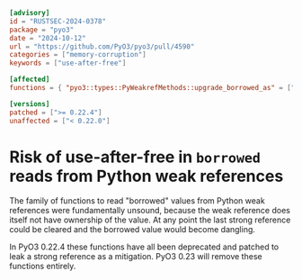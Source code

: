```toml
[advisory]
id = "RUSTSEC-2024-0378"
package = "pyo3"
date = "2024-10-12"
url = "https://github.com/PyO3/pyo3/pull/4590"
categories = ["memory-corruption"]
keywords = ["use-after-free"]

[affected]
functions = { "pyo3::types::PyWeakrefMethods::upgrade_borrowed_as" = ["< 0.22.4, >= 0.22.0"], "pyo3::types::PyWeakrefMethods::upgrade_borrowed_as_unchecked" = ["< 0.22.4, >= 0.22.0"], "pyo3::types::PyWeakrefMethods::upgrade_borrowed_as_exact" = ["< 0.22.4, >= 0.22.0"], "pyo3::types::PyWeakrefMethods::upgrade_borrowed" = ["< 0.22.4, >= 0.22.0"], "pyo3::types::PyWeakrefMethods::get_object_borrowed" = ["< 0.22.4, >= 0.22.0"] }

[versions]
patched = [">= 0.22.4"]
unaffected = ["< 0.22.0"]
```

# Risk of use-after-free in `borrowed` reads from Python weak references

The family of functions to read "borrowed" values from Python weak references
were fundamentally unsound, because the weak reference does itself not have
ownership of the value. At any point the last strong reference could
be cleared and the borrowed value would become dangling.

In PyO3 0.22.4 these functions have all been deprecated and patched to leak a
strong reference as a mitigation. PyO3 0.23 will remove these functions entirely.

